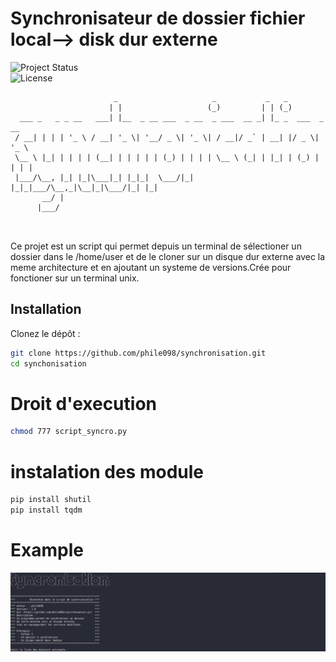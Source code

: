 # Synchronisateur de dossier fichier local--> disk dur externe 
![Project Status](https://img.shields.io/badge/status-active-brightgreen)  
![License](https://img.shields.io/badge/license-MIT-blue)


```
                       _                     _           _   _             
                      | |                   (_)         | | (_)            
  ___ _   _ _ __   ___| |__  _ __ ___  _ __  _ ___  __ _| |_ _  ___  _ __  
 / __| | | | '_ \ / __| '_ \| '__/ _ \| '_ \| / __|/ _` | __| |/ _ \| '_ \ 
 \__ \ |_| | | | | (__| | | | | | (_) | | | | \__ \ (_| | |_| | (_) | | | |
 |___/\__, |_| |_|\___|_| |_|_|  \___/|_| |_|_|___/\__,_|\__|_|\___/|_| |_|
       __/ |                                                               
      |___/                                                                

                                                    
```
Ce projet est un script qui permet depuis un terminal de sélectioner un dossier dans le /home/user et de le cloner sur un disque dur externe avec la meme architecture et en ajoutant un systeme de versions.Crée pour fonctioner sur un terminal unix.
## Installation

Clonez le dépôt :

```bash
git clone https://github.com/phile098/synchronisation.git
cd synchonisation

```
# Droit d'execution

```bash
chmod 777 script_syncro.py

```
# instalation des module

```bash
pip install shutil
pip install tqdm
```

# Example 
![Mon image](/capture.png)
